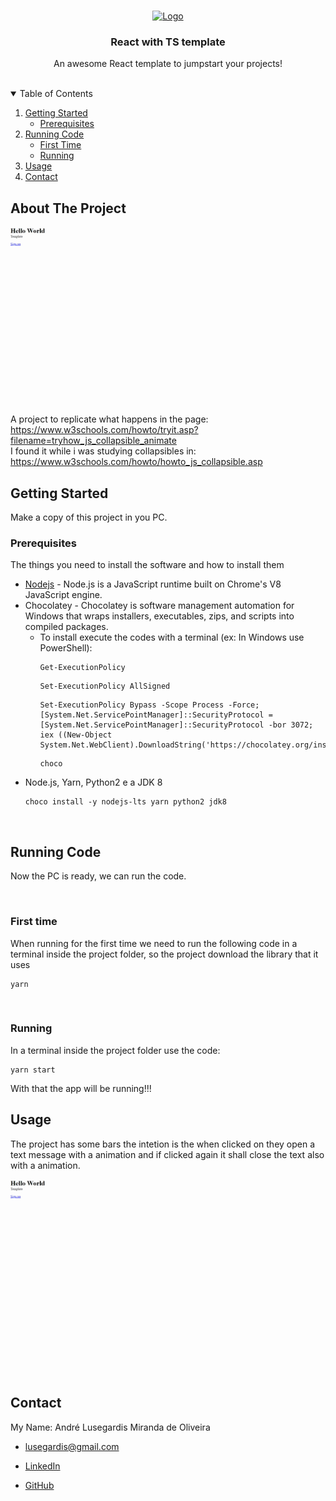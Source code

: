 <!-- PROJECT LOGO -->
<br />
<p align="center">
  <a href="https://github.com/othneildrew/Best-README-Template">
    <img src="_README.md/logo.png" alt="Logo" width="80" height="80">
  </a>

  <h3 align="center">React with TS template</h3>

  <p align="center">
    An awesome React template to jumpstart your projects!
    <br />
    <br />
  </p>
</p>



<!-- TABLE OF CONTENTS -->
<details open="open">
  <summary>Table of Contents</summary>
  <ol>
    <li>
      <a href="#getting-started">Getting Started</a>
      <ul>
        <li><a href="#prerequisites">Prerequisites</a></li>
      </ul>
    </li>
    <li>
      <a href="#running-code">Running Code</a>
      <ul>
        <li><a href="#first-time">First Time</a></li>
        <li><a href="#running">Running</a></li>
      </ul>
    </li>
    <li><a href="#usage">Usage</a></li>
    <li><a href="#contact">Contact</a></li>
  </ol>
</details>



<!-- ABOUT THE PROJECT -->
## About The Project

<p align="center">
  <img src="https://github.com/MestreALMO/ReactJS-with-TypeScript-Template/blob/master/_README.md/app.gif?raw=true" />
</p>

A project to replicate what happens in the page: https://www.w3schools.com/howto/tryit.asp?filename=tryhow_js_collapsible_animate
<br />
I found it while i was studying collapsibles in: https://www.w3schools.com/howto/howto_js_collapsible.asp


<!-- GETTING STARTED -->
## Getting Started

Make a copy of this project in you PC.


### Prerequisites

The things you need to install the software and how to install them

* [Nodejs](https://nodejs.org/en/) - Node.js is a JavaScript runtime built on Chrome's V8 JavaScript engine.
* Chocolatey - Chocolatey is software management automation for Windows that wraps installers, executables, zips, and scripts into compiled packages.
  * To install execute the codes with a terminal (ex: In Windows use PowerShell):
    ```
    Get-ExecutionPolicy
    ```
    ```
    Set-ExecutionPolicy AllSigned
    ```
    ```
    Set-ExecutionPolicy Bypass -Scope Process -Force; [System.Net.ServicePointManager]::SecurityProtocol = [System.Net.ServicePointManager]::SecurityProtocol -bor 3072; iex ((New-Object System.Net.WebClient).DownloadString('https://chocolatey.org/install.ps1'))
    ```
    ```
    choco
    ```
* Node.js, Yarn, Python2 e a JDK 8
  ```
  choco install -y nodejs-lts yarn python2 jdk8
  ```

</br>

## Running Code

Now the PC is ready, we can run the code.

</br>

### First time

When running for the first time we need to run the following code in a terminal inside the project folder, so the project download the library that it uses

```
yarn
```

</br>

### Running

In a terminal inside the project folder use the code:

```
yarn start
```

With that the app will be running!!!



## Usage

The project has some bars the intetion is the when clicked on they open a text message with a animation and if clicked again it shall close the text also with a animation.

<p align="center">
  <img src="https://github.com/MestreALMO/ReactJS-with-TypeScript-Template/blob/master/_README.md/app.gif?raw=true" />
</p>

</br>

## Contact

My Name: André Lusegardis Miranda de Oliveira

  * lusegardis@gmail.com

  * [LinkedIn](https://www.linkedin.com/in/andr%C3%A9-lusegardis/)

  * [GitHub](https://github.com/MestreALMO)
